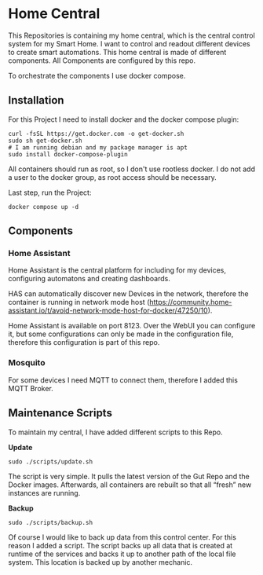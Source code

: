 # Home Central

This Repositories is containing my home central, which is the central control
system for my Smart Home. I want to control and readout different devices to
create smart automations.
This home central is made of different components. 
All Components are configured by this repo.

To orchestrate the components I use docker compose. 

## Installation

For this Project I need to install docker and the docker compose plugin:

```
curl -fsSL https://get.docker.com -o get-docker.sh
sudo sh get-docker.sh
# I am running debian and my package manager is apt
sudo install docker-compose-plugin 
```

All containers should run as root, so I don't use rootless docker. 
I do not add a user to the docker group, as root access should be necessary.

Last step, run the Project:

```
docker compose up -d
```

## Components

### Home Assistant

Home Assistant is the central platform for including for my devices,
configuring automatons and creating dashboards. 

HAS can automatically discover new Devices in the network, therefore the
container is running in network mode host
(https://community.home-assistant.io/t/avoid-network-mode-host-for-docker/47250/10).

Home Assistant is available on port 8123. Over the WebUI you can configure it, 
but some configurations can only be made in the configuration file, therefore this configuration is part of this repo.

### Mosquito

For some devices I need MQTT to connect them, therefore I added this MQTT
Broker.

## Maintenance Scripts

To maintain my central, I have added different scripts to this Repo.

**Update**

```
sudo ./scripts/update.sh
```

The script is very simple. It pulls the latest version of the Gut Repo and the Docker images. Afterwards, all containers are rebuilt so that all “fresh” new instances are running.

**Backup**

```
sudo ./scripts/backup.sh
```

Of course I would like to back up data from this control center. For this reason I added a script.
The script backs up all data that is created at runtime of the services and backs it up to another 
path of the local file system. This location is backed up by another mechanic.
